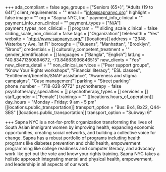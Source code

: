 +++
ada_compliant = false
age_groups = ["Seniors (65+)", "Adults (19 to 64)"]
client_requirements = ""
email = "info@sapnanyc.org"
highlight = false
image = ""
org = "Sapna NYC, Inc."
payment_info_clinical = ""
payment_info_non_clinical = ""
payment_types = ["N/A"]
payment_types_non_clinical = []
program = ""
sliding_scale_clinical = false
sliding_scale_non_clinical = false
tags = ["Organization"]
telehealth = "Yes"
website = "http://www.sapnanyc.org/"
[[locations]]
address = "2348 Waterbury Ave, 1st Fl"
boroughs = ["Queens", "Manhattan", "Brooklyn", "Bronx"]
credentials = []
culturally_competent_treatment = ""
gender_identification = []
languages = ["Bangla", "English"]
latLng = "40.83471350894672, -73.84663936846515"
new_clients = "Yes"
new_clients_detail = ""
non_clinical_services = ["Peer support groups", "Know Your Rights workshops", "Financial literacy", "ESL classes", "Entitlement/benefits/SNAP assistance", "Awareness and stigma campaigns", "Case management"]
parking = "Street parking"
phone_number = "718-828-9772"
psychotherapy = false
psychotherapy_specialties = []
psychotherapy_types = []
services = []
staff_gender = ["Female"]
trainings = ""
[[locations.hours_of_operation]]
day_hours = "Monday - Friday: 9 am - 5 pm"
[[locations.public_transportation]]
transport_option = "Bus: Bx4, Bx22, Q44-SBS"
[[locations.public_transportation]]
transport_option = "Subway: 6"

+++
Sapna NYC is a not-for-profit organization transforming the lives of South Asian immigrant women by improving health, expanding economic opportunities, creating social networks, and building a collective voice for change. Sapna has a robust portfolio of programs including health programs like diabetes prevention and child health, empowerment programming like college readiness and computer literacy, and advocacy work like get out the vote and know your rights training. Sapna NYC takes a holistic approach integrating mental and physical health, empowerment, and leadership in all aspects of our work.